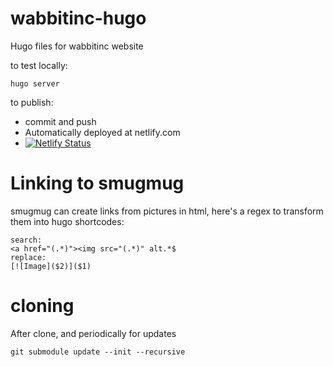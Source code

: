 # wabbitinc-hugo
Hugo files for wabbitinc website

to test locally:
```
hugo server
```

to publish:
- commit and push
- Automatically deployed at netlify.com
- [![Netlify Status](https://api.netlify.com/api/v1/badges/d91a952b-dd42-46f1-a789-ebb6f15eeb6b/deploy-status)](https://app.netlify.com/sites/suspicious-kalam-c9e593/deploys)


# Linking to smugmug
smugmug can create links from pictures in html, here's a regex to transform them into hugo shortcodes:

```
search:
<a href="(.*)"><img src="(.*)" alt.*$
replace:
[![Image]($2)]($1)
```

# cloning
After clone, and periodically for updates
```
git submodule update --init --recursive
```
